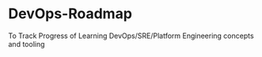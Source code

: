 # DevOps-Roadmap
To Track Progress of Learning DevOps/SRE/Platform Engineering concepts and tooling
